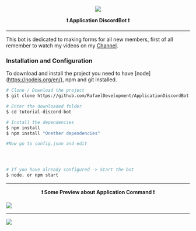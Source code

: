 <p align="center">
    <img src="https://cdn.discordapp.com/attachments/795294048486555689/831872319545671680/nightnightclub.png">
    <p align="center"><b>❗ Application DiscordBot ❗</b><p>
</p>

<hr>


This bot is dedicated to making forms for all new members, first of all remember to watch my videos on my [Channel](https://www.youtube.com/channel/UCU-2xpOBw1TR3ucHIrI0Ytw).
### Installation and Configuration

To download and install the project you need to have [node] (https://nodejs.org/en/), npm and git installed.
```bash
# Clone / Download the project
$ git clone https://github.com/RafaelDevelopment/ApplicationDiscordBot

# Enter the downloaded folder
$ cd tutorial-discord-bot

# Install the dependencies
$ npm install
$ npm install "Onether dependencies"

#Now go to config.json and edit




# If you have already configured -> Start the bot
$ node. or npm start
```
<hr>
<p align="center">
        <p align="center"><b>❗ Some Preview about Application Command ❗</b><p>
    <img src="https://cdn.discordapp.com/attachments/831098288936714291/833055045028937788/unknown.png">
            <hr>
        <img src="https://cdn.discordapp.com/attachments/817895691992039455/833055126355968040/unknown.png">

</p>



